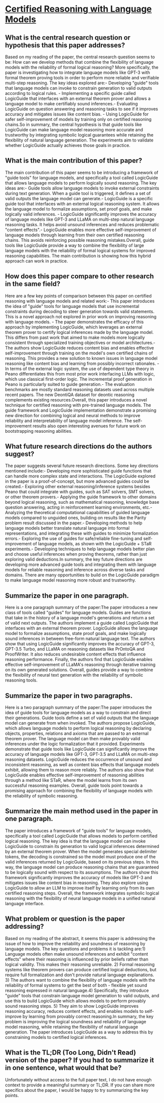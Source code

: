 # [Certified Reasoning with Language Models](https://arxiv.org/abs/2306.04031)

## What is the central research question or hypothesis that this paper addresses?

Based on my reading of the paper, the central research question seems to be: How can we develop methods that combine the flexibility of language models with the reliability of formal logical reasoning? More specifically, the paper is investigating how to integrate language models like GPT-3 with formal theorem proving tools in order to perform more reliable and verifiable multi-step reasoning. The key ideas explored are:- Developing "guide" tools that language models can invoke to constrain generation to valid outputs according to logical rules. - Implementing a specific guide called LogicGuide that interfaces with an external theorem prover and allows a language model to make certifiably sound inferences.- Evaluating LogicGuide on question answering and reasoning tasks to see if it improves accuracy and mitigates issues like content bias. - Using LogicGuide for safer self-improvement of models by training only on certified reasoning chains.So in summary, the central hypothesis is that guide tools like LogicGuide can make language model reasoning more accurate and trustworthy by integrating symbolic logical guarantees while retaining the flexibility of natural language generation. The experiments aim to validate whether LogicGuide actually achieves those goals in practice.


## What is the main contribution of this paper?

The main contribution of this paper seems to be introducing a framework of "guide tools" for language models, and specifically a tool called LogicGuide that allows language models to perform logically sound reasoning. The key ideas are:- Guide tools allow language models to invoke external constraints during text generation. When a guide tool is triggered, it defines a set of valid outputs the language model can generate.- LogicGuide is a specific guide tool that interfaces with an external logical reasoning system. It allows the language model to formalize assumptions, set proof goals, and make logically valid inferences. - LogicGuide significantly improves the accuracy of language models like GPT-3 and LLaMA on multi-step natural language reasoning tasks. It helps avoid unsound inferences and reduces problematic "content effects".- LogicGuide enables more effective self-improvement of language models through learning from their own certified reasoning chains. This avoids reinforcing possible reasoning mistakes.Overall, guide tools like LogicGuide provide a way to combine the flexibility of large language models with the reliability of formal logical systems for improved reasoning capabilities. The main contribution is showing how this hybrid approach can work in practice.


## How does this paper compare to other research in the same field?

Here are a few key points of comparison between this paper on certified reasoning with language models and related work:- This paper introduces the idea of "guide" tools for language models that use incremental constraints during decoding to steer generation towards valid statements. This is a novel approach not explored in prior work on improving reasoning with language models. - The paper demonstrates the efficacy of this approach by implementing LogicGuide, which leverages an external theorem prover to certify logical inferences made by the language model. This differs from past work that aimed to make models more logically consistent through specialized training objectives or model architectures.- The authors show LogicGuide reduces content bias and enables effective self-improvement through training on the model's own certified chains of reasoning. This provides a new solution to known issues in language model reasoning like content bias and learning from possibly incorrect rationales. - In terms of the external logic system, the use of dependent type theory in Peano differentiates this from most prior work interfacing LLMs with logic, which use classical first-order logic. The incremental proof generation in Peano is particularly suited to guide generation.- The evaluation benchmarks are mostly standard reasoning datasets used across multiple recent papers. The new DeontiQA dataset for deontic reasoning complements existing resources.Overall, this paper introduces a novel technique for certified reasoning with pre-trained language models. The guide framework and LogicGuide implementation demonstrate a promising new direction for combining logical and neural methods to improve reliability and interpretability of language model inference. The self-improvement results also open interesting avenues for future work on bootstrapping reasoning abilities.


## What future research directions do the authors suggest?

The paper suggests several future research directions. Some key directions mentioned include:- Developing more sophisticated guide functions that can handle more complex state and interactions. The LogicGuide explored in the paper is a proof-of-concept, but more advanced guides could be created.- Exploring other external reasoning/inference systems besides Peano that could integrate with guides, such as SAT solvers, SMT solvers, or other theorem provers.- Applying the guide framework to other domains beyond logical reasoning, such as mathematical reasoning, knowledge base question answering, acting in reinforcement learning environments, etc.- Analyzing the theoretical computational capabilities of guided language models compared to unguided ones, building on results like the Parity problem result discussed in the paper.- Developing methods to help language models better translate natural language into formal representations, and integrating these with guides to minimize formalization errors.- Exploring the use of guides for safe/reliable fine-tuning and self-improvement of language models, as shown with the LogicGuide + STaR experiments.- Developing techniques to help language models better plan and choose useful inferences when proving theorems, rather than just exploring valid deductions.In summary, the key future directions are developing more advanced guide tools and integrating them with language models for reliable reasoning and inference across diverse tasks and domains. There are many opportunities to build on the LogicGuide paradigm to make language model reasoning more robust and trustworthy.


## Summarize the paper in one paragraph.

Here is a one paragraph summary of the paper:The paper introduces a new class of tools called "guides" for language models. Guides are functions that take in the history of a language model's generations and return a set of valid next outputs. The authors implement a guide called LogicGuide that interfaces with an external theorem prover. LogicGuide allows the language model to formalize assumptions, state proof goals, and make logically sound inferences in between free-form natural language text. The authors show that using LogicGuide significantly improves the accuracy of GPT-3, GPT-3.5 Turbo, and LLaMA on reasoning datasets like PrOntoQA and ProofWriter. It also reduces undesirable content effects that influence reasoning performance. Finally, the authors find that LogicGuide enables effective self-improvement of LLaMA's reasoning through iterative training on its own generated solutions. Overall, guides provide a way to combine the flexibility of neural text generation with the reliability of symbolic reasoning tools.


## Summarize the paper in two paragraphs.

Here is a two paragraph summary of the paper:The paper introduces the idea of guide tools for language models as a way to constrain and direct their generations. Guide tools define a set of valid outputs that the language model can generate from when invoked. The authors propose LogicGuide, which allows language models to perform logical reasoning by declaring objects, properties, relations and axioms that are passed to an external theorem prover. The language model can then make provably valid inferences under the logic formalization that it provided. Experiments demonstrate that guide tools like LogicGuide can significantly improve the accuracy of language models like GPT-3, GPT-3.5 and LLaMA on multi-step reasoning datasets. LogicGuide reduces the occurrence of unsound and inconsistent reasoning, as well as content bias effects that language models exhibit, allowing them to reason more reliably. The authors also show that LogicGuide enables effective self-improvement of reasoning abilities through a method like STaR, where the model learns from its own successful reasoning examples. Overall, guide tools point towards a promising approach for combining the flexibility of language models with the reliability of symbolic reasoning.


## Summarize the main method used in the paper in one paragraph.

The paper introduces a framework of "guide tools" for language models, specifically a tool called LogicGuide that allows models to perform certified logical reasoning. The key idea is that the language model can invoke LogicGuide to constrain its generation to valid logical inferences determined by an external theorem prover. When the model generates special delimiter tokens, the decoding is constrained so the model must produce one of the valid inferences returned by LogicGuide, based on its previous steps. In this way, the language model can produce reasoning chains that are guaranteed to be logically sound with respect to its assumptions. The authors show this framework significantly improves the accuracy of models like GPT-3 and mitigates issues like content bias in reasoning. They also explore using LogicGuide to allow an LLM to improve itself by learning only from its own certified reasoning steps. Overall, the framework integrates symbolic logical reasoning with the flexibility of neural language models in a unified natural language interface.


## What problem or question is the paper addressing?

Based on my reading of the abstract, it seems this paper is addressing the issue of how to improve the reliability and soundness of reasoning by language models. The key questions and problems it is tackling are:1) Language models often make unsound inferences and exhibit "content effects" where their reasoning is influenced by prior beliefs rather than logical validity. This makes their reasoning unreliable. 2) Formal reasoning systems like theorem provers can produce certified logical deductions, but require full formalization and don't provide natural language explanations. 3) The authors want to combine the flexibility of language models with the reliability of formal systems to get the best of both - flexible yet sound reasoning expressed in natural language.4) Specifically, they introduce "guide" tools that constrain language model generation to valid outputs, and use this to build LogicGuide which allows models to perform provably sound reasoning steps. 5) They aim to show LogicGuide improves reasoning accuracy, reduces content effects, and enables models to self-improve by learning from provably correct reasoning.In summary, the key problem is improving the logical soundness and reliability of language model reasoning, while retaining the flexibility of natural language generation. The paper introduces LogicGuide as a way to address this by constraining models to certified logical inferences.


## What is the TL;DR (Too Long, Didn't Read) version of the paper? If you had to summarize it in one sentence, what would that be?

Unfortunately without access to the full paper text, I do not have enough context to provide a meaningful summary or TL;DR. If you can share more specifics about the paper, I would be happy to try summarizing the key points.
